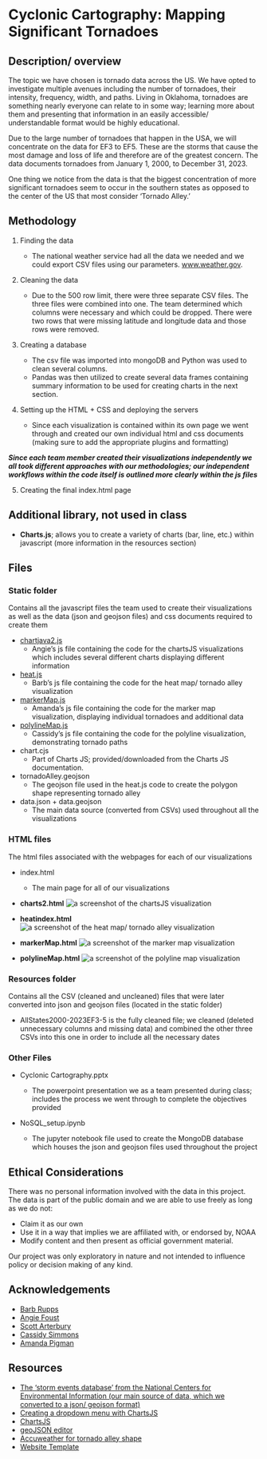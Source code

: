 # Cyclonic Cartography: Mapping Significant Tornadoes

## Description/ overview
The topic we have chosen is tornado data across the US. We have opted to investigate multiple avenues including the number of tornadoes, their intensity, frequency, width, and paths. Living in Oklahoma, tornadoes are something nearly everyone can relate to in some way; learning more about them and presenting that information in an easily accessible/ understandable format would be highly educational.

Due to the large number of tornadoes that happen in the USA, we will concentrate on the data for EF3 to EF5. These are the storms that cause the most damage and loss of life and therefore are of the greatest concern. The data documents tornadoes from January 1, 2000, to December 31, 2023.

One thing we notice from the data is that the biggest concentration of more significant tornadoes seem to occur in the southern states as opposed to the center of the US that most consider ‘Tornado Alley.’

## Methodology
1. Finding the data
	- The national weather service had all the data we needed and we could export CSV files using our parameters. www.weather.gov.

2. Cleaning the data
	- Due to the 500 row limit, there were three separate CSV files. The three files were combined into one. The team determined which columns were necessary and which could be dropped. There were two rows that were missing latitude and longitude data and those rows were removed. 

3. Creating a database
	- The csv file was imported into mongoDB and Python was used to clean several columns.
	- Pandas was then utilized to create several data frames containing summary information to be used for creating charts in the next section.

4. Setting up the HTML + CSS and deploying the servers
	- Since each visualization is contained within its own page we went through and created our own individual html and css documents (making sure to add the appropriate plugins and formatting)

***Since each team member created their visualizations independently we all took different approaches with our methodologies; our independent workflows within the code itself is outlined more clearly within the js files***

5. Creating the final index.html page 

## Additional library, not used in class
- **Charts.js**; allows you to create a variety of charts (bar, line, etc.) within javascript (more information in the resources section)


## Files
### Static folder

Contains all the javascript files the team used to create their visualizations as well as the data (json and geojson files) and css documents required to create them
- <a href="https://github.com/brupps/project_3/blob/main/static/chartjava2.js">chartjava2.js</a>
	- Angie’s js file containing the code for the chartsJS visualizations which includes several different charts displaying different information
- <a href="https://github.com/brupps/project_3/blob/main/static/heat.js">heat.js </a>
	- Barb’s js file containing the code for the heat map/ tornado alley visualization
- <a href="https://github.com/brupps/project_3/blob/main/static/markerMap.js">markerMap.js </a>
	- Amanda’s js file containing the code for the marker map visualization, displaying individual tornadoes and additional data
- <a href="https://github.com/brupps/project_3/blob/main/static/polylineMap.js">polylineMap.js </a>
	- Cassidy’s js file containing the code for the polyline visualization, demonstrating tornado paths
- chart.cjs
	- Part of Charts JS; provided/downloaded from the Charts JS documentation.
- tornadoAlley.geojson
	- The geojson file used in the heat.js code to create the polygon shape representing tornado alley
- data.json + data.geojson
	- The main data source (converted from CSVs) used throughout all the visualizations 

### HTML files

The html files associated with the webpages for each of our visualizations

- index.html
	- The main page for all of our visualizations

- **charts2.html**
![a screenshot of the chartsJS visualization](https://github.com/brupps/project_3/blob/main/images/charts2image.PNG)

- **heatindex.html**
![a screenshot of the heat map/ tornado alley visualization](https://github.com/brupps/project_3/blob/main/images/heatIndexImage.PNG)

- **markerMap.html**
![a screenshot of the marker map visualization](https://github.com/brupps/project_3/blob/main/images/markerMapImage.PNG)

- **polylineMap.html**
![a screenshot of the polyline map visualization](https://github.com/brupps/project_3/blob/main/images/polylineMapImage.PNG)

### Resources folder

Contains all the CSV (cleaned and uncleaned) files that were later converted into json and geojson files (located in the static folder)

- AllStates2000-2023EF3-5 is the fully cleaned file; we cleaned (deleted unnecessary columns and missing data) and combined the other three CSVs into this one in order to include all the necessary dates

### Other Files
- Cyclonic Cartography.pptx
	- The powerpoint presentation we as a team presented during class; includes the process we went through to complete the objectives provided

- NoSQL_setup.ipynb
	- The jupyter notebook file used to create the MongoDB database which houses the json and geojson files used throughout the project


## Ethical Considerations
There was no personal information involved with the data in this project. The data is part of the public domain and we are able to use freely as long as we do not: 
- Claim it as our own
- Use it in a way that implies we are affiliated with, or endorsed by, NOAA
- Modify content and then present as official government material.

Our project was only exploratory in nature and not intended to influence policy or decision making of any kind.


## Acknowledgements
- <a href="https://github.com/brupps">Barb Rupps</a>
- <a href="https://github.com/angiecfoust">Angie Foust </a>
- <a href="https://github.com/scottarterbury">Scott Arterbury</a>
- <a href="https://github.com/cassidysimmons">Cassidy Simmons </a>
- <a href="https://github.com/ASPigman">Amanda Pigman </a>


## Resources
- <a href="https://www.ncdc.noaa.gov/stormevents/listevents.jsp?eventType=%28C%29+Tornado&beginDate_mm=01&beginDate_dd=01&beginDate_yyyy=2000&endDate_mm=12&endDate_dd=31&endDate_yyyy=2010&hailfilter=0.00&tornfilter=3&windfilter=000&sort=DT&submitbutton=Search&statefips=-999%2CALL">The ‘storm events database’ from the National Centers for Environmental Information (our main source of data, which we converted to a json/ geojson format)</a>
- <a href="https://www.youtube.com/watch?v=mH6MfzUJRms">Creating a dropdown menu with ChartsJS</a>
- <a href="https://www.chartjs.org/docs/latest/samples/information.html">ChartsJS </a>
- <a href="https://geojson.io/#map=2/0/20">geoJSON editor </a>
- <a href="https://www.accuweather.com/en/severe-weather/is-tornado-alley-shifting-east/1162839">Accuweather for tornado alley shape </a>
- <a href="https://www.siter.io">Website Template </a>

